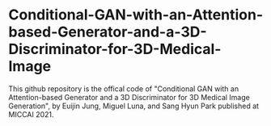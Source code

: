 # Conditional-GAN-with-an-Attention-based-Generator-and-a-3D-Discriminator-for-3D-Medical-Image

This github repository is the offical code of "Conditional GAN with an Attention-based Generator and a 3D Discriminator for 3D Medical Image Generation", by Euijin Jung, Miguel Luna, and Sang Hyun Park published at MICCAI 2021.
